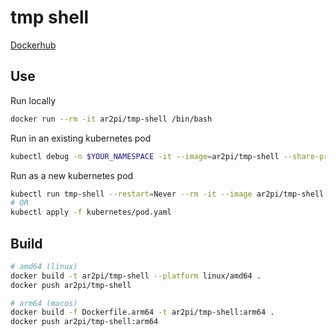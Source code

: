 # tmp shell

[Dockerhub](https://hub.docker.com/repository/docker/ar2pi/tmp-shell)

## Use

Run locally
```sh
docker run --rm -it ar2pi/tmp-shell /bin/bash
```

Run in an existing kubernetes pod
```sh
kubectl debug -n $YOUR_NAMESPACE -it --image=ar2pi/tmp-shell --share-processes --copy-to=$YOUR_PODNAME-debug --profile=general $YOUR_PODNAME
```

Run as a new kubernetes pod
```sh
kubectl run tmp-shell --restart=Never --rm -it --image ar2pi/tmp-shell -- /bin/bash
# OR
kubectl apply -f kubernetes/pod.yaml
```

## Build

```sh
# amd64 (linux)
docker build -t ar2pi/tmp-shell --platform linux/amd64 .
docker push ar2pi/tmp-shell

# arm64 (macos)
docker build -f Dockerfile.arm64 -t ar2pi/tmp-shell:arm64 .
docker push ar2pi/tmp-shell:arm64
```
